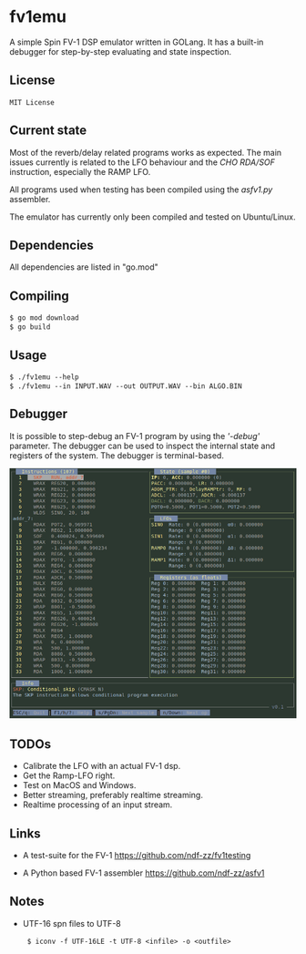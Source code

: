 # fv1emu

A simple Spin FV-1 DSP emulator written in GOLang. It has a built-in
debugger for step-by-step evaluating and state inspection.

## License

    MIT License

## Current state

Most of the reverb/delay related programs works as expected. The main
issues currently is related to the LFO behaviour and the *CHO RDA/SOF*
instruction, especially the RAMP LFO.


All programs used when testing has been compiled using the *asfv1.py*
assembler.


The emulator has currently only been compiled and tested on
Ubuntu/Linux.



## Dependencies

All dependencies are listed in "go.mod"



## Compiling

    $ go mod download
    $ go build



## Usage

    $ ./fv1emu --help
    $ ./fv1emu --in INPUT.WAV --out OUTPUT.WAV --bin ALGO.BIN 



## Debugger

It is possible to step-debug an FV-1 program by using the *'-debug'*
parameter. The debugger can be used to inspect the internal state and
registers of the system. The debugger is terminal-based.

![Debugger](/debugger-screenshot.png)



## TODOs

 - Calibrate the LFO with an actual FV-1 dsp.
 - Get the Ramp-LFO right.
 - Test on MacOS and Windows.
 - Better streaming, preferably realtime streaming.
 - Realtime processing of an input stream.



## Links

 - A test-suite for the FV-1
   https://github.com/ndf-zz/fv1testing

 - A Python based FV-1 assembler
   https://github.com/ndf-zz/asfv1



## Notes

 - UTF-16 spn files to UTF-8
 
        $ iconv -f UTF-16LE -t UTF-8 <infile> -o <outfile>
    
